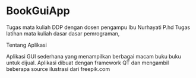 # BookGuiApp
Tugas mata kuliah DDP dengan dosen pengampu Ibu Nurhayati P.hd
Tugas latihan mata kuliah dasar dasar pemrograman,


Tentang Aplikasi

Aplikasi GUI sederhana yang menampilkan berbagai macam buku buku untuk dijual.
Aplikasi dibuat dengan framework QT dan mengambil beberapa source ilustrasi dari freepik.com

